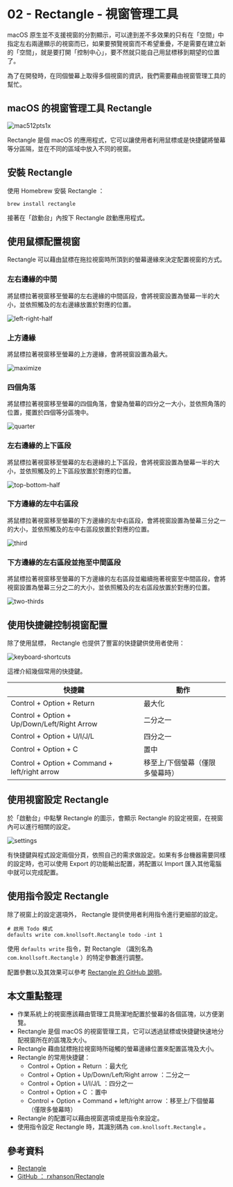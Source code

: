 # 02 - Rectangle - 視窗管理工具

macOS 原生並不支援視窗的分割顯示，可以達到差不多效果的只有在「空間」中指定左右兩邊顯示的視窗而已，如果要預覽視窗而不希望重疊，不是需要在建立新的「空間」，就是要打開「控制中心」，要不然就只能自己用鼠標移到期望的位置了。

為了在開發時，在同個螢幕上取得多個視窗的資訊，我們需要藉由視窗管理工具的幫忙。

## macOS 的視窗管理工具 Rectangle

![mac512pts1x](./assets/mac512pts1x.png)

Rectangle 是個 macOS 的應用程式，它可以讓使用者利用鼠標或是快捷鍵將螢幕等分區隔，並在不同的區域中放入不同的視窗。

## 安裝 Rectangle

使用 Homebrew 安裝 Rectangle ：

```shell
brew install rectangle
```

接著在「啟動台」內按下 Rectangle 啟動應用程式。

## 使用鼠標配置視窗

Rectangle 可以藉由鼠標在拖拉視窗時所頂到的螢幕邊緣來決定配置視窗的方式。

### 左右邊緣的中間

將鼠標拉著視窗移至螢幕的左右邊緣的中間區段，會將視窗設置為螢幕一半的大小，並依照觸及的左右邊緣放置於對應的位置。

![left-right-half](./assets/left-right-half.png)

### 上方邊緣

將鼠標拉著視窗移至螢幕的上方邊緣，會將視窗設置為最大。

![maximize](./assets/maximize.png)

### 四個角落

將鼠標拉著視窗移至螢幕的四個角落，會變為螢幕的四分之一大小，並依照角落的位置，擺置於四個等分區塊中。

![quarter](./assets/quarter.png)

### 左右邊緣的上下區段

將鼠標拉著視窗移至螢幕的左右邊緣的上下區段，會將視窗設置為螢幕一半的大小，並依照觸及的上下區段放置於對應的位置。

![top-bottom-half](./assets/top-bottom-half.png)

### 下方邊緣的左中右區段

將鼠標拉著視窗移至螢幕的下方邊緣的左中右區段，會將視窗設置為螢幕三分之一的大小，並依照觸及的左中右區段放置於對應的位置。

![third](./assets/third.png)

### 下方邊緣的左右區段並拖至中間區段

將鼠標拉著視窗移至螢幕的下方邊緣的左右區段並繼續拖著視窗至中間區段，會將視窗設置為螢幕三分之二的大小，並依照觸及的左右區段放置於對應的位置。

![two-thirds](./assets/two-thirds.png)

## 使用快捷鍵控制視窗配置

除了使用鼠標， Rectangle 也提供了豐富的快捷鍵供使用者使用：

![keyboard-shortcuts](./assets/keyboard-shortcuts.png)

這裡介紹幾個常用的快捷鍵。

| 快捷鍵                                        | 動作                            |
| --------------------------------------------- | ------------------------------- |
| Control + Option + Return                     | 最大化                          |
| Control + Option + Up/Down/Left/Right Arrow   | 二分之一                        |
| Control + Option + U/I/J/L                    | 四分之一                        |
| Control + Option + C                          | 置中                            |
| Control + Option + Command + left/right arrow | 移至上/下個螢幕（僅限多螢幕時） |

## 使用視窗設定 Rectangle

於「啟動台」中點擊 Rectangle 的圖示，會顯示 Rectangle 的設定視窗，在視窗內可以進行相關的設定。

![settings](./assets/settings.png)

有快捷鍵與程式設定兩個分頁，依照自己的需求做設定。如果有多台機器需要同樣的設定時，也可以使用 Export 的功能輸出配置，將配置以 Import 匯入其他電腦中就可以完成配置。

## 使用指令設定 Rectangle

除了視窗上的設定選項外， Rectangle 提供使用者利用指令進行更細部的設定。

```shell
# 啟用 Todo 模式
defaults write com.knollsoft.Rectangle todo -int 1
```

使用 `defaults write` 指令，對 Rectangle （識別名為 `com.knollsoft.Rectangle` ）的特定參數進行調整。

配置參數以及其效果可以參考 [Rectangle 的 GitHub 說明](https://github.com/rxhanson/Rectangle#terminal-commands)。

## 本文重點整理

- 作業系統上的視窗應該藉由管理工具簡潔地配置於螢幕的各個區塊，以方便瀏覽。
- Rectangle 是個 macOS 的視窗管理工具，它可以透過鼠標或快捷鍵快速地分配視窗所在的區塊及大小。
- Rectangle 藉由鼠標拖拉視窗時所碰觸的螢幕邊緣位置來配置區塊及大小。
- Rectangle 的常用快捷鍵：
  - Control + Option + Return ：最大化
  - Control + Option + Up/Down/Left/Right arrow ：二分之一
  - Control + Option + U/I/J/L ：四分之一
  - Control + Option + C ：置中
  - Control + Option + Command + left/right arrow ：移至上/下個螢幕（僅限多螢幕時）
- Rectangle 的配置可以藉由視窗選項或是指令來設定。
- 使用指令設定 Rectangle 時，其識別碼為 `com.knollsoft.Rectangle` 。

## 參考資料

- [Rectangle](https://rectangleapp.com/)
- [GitHub ： rxhanson/Rectangle](https://github.com/rxhanson/Rectangle)
